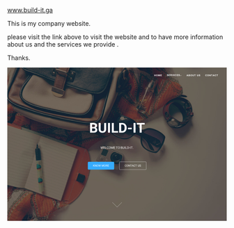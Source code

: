 
www.build-it.ga

This is my company website. 

please visit the link above to visit the website
and to have more information about us and the  services we provide  . 

Thanks.

<a href="https://goo.gl/PfFzhw">
<img border="0" alt="W3Schools" src="https://github.com/kingsley-k/website/blob/master/img.png?raw=true">
</a>

